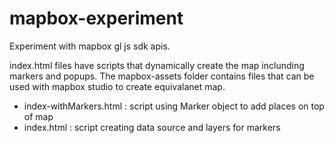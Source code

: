 # mapbox-experiment

Experiment with mapbox gl js sdk apis.

index.html files have scripts that dynamically create the map inclunding markers and popups. The mapbox-assets folder contains files that can be used with mapbox studio to create equivalanet map.

- index-withMarkers.html : script using Marker object to add places on top of map
- index.html : script creating data source and layers for markers
